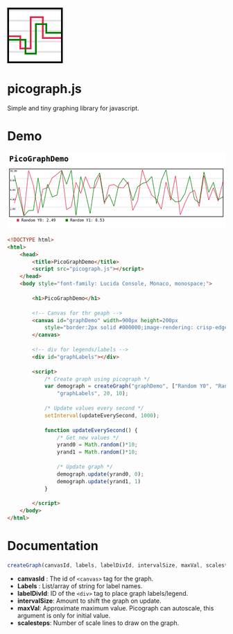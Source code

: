 ![Picograph logo](picographicon128.png)
# picograph.js
Simple and tiny graphing library for javascript.

# Demo
![Demo Image](demo_screenshot.png)
```html
<!DOCTYPE html>
<html>
    <head>
        <title>PicoGraphDemo</title>
        <script src="picograph.js"></script>
    </head>
    <body style="font-family: Lucida Console, Monaco, monospace;">
        
        <h1>PicoGraphDemo</h1>
        
        <!-- Canvas for thr geaph -->
        <canvas id="graphDemo" width=900px height=200px 
            style="border:2px solid #000000;image-rendering: crisp-edges;">
        </canvas>
        
        <!-- div for legends/labels -->
        <div id="graphLabels"></div>

        <script>
            /* Create graph using picograph */
            var demograph = createGraph("graphDemo", ["Random Y0", "Random Y1"],
                "graphLabels", 20, 10);

            /* Update values every second */
            setInterval(updateEverySecond, 1000);

            function updateEverySecond() {
                /* Get new values */
                yrand0 = Math.random()*10;
                yrand1 = Math.random()*10;

                /* Update graph */
                demograph.update(yrand0, 0);
                demograph.update(yrand1, 1)
            }

        </script>
    </body>
</html>
```

# Documentation
```javascript
createGraph(canvasId, labels, labelDivId, intervalSize, maxVal, scalesteps=5)
```
+ **canvasId** : The id of `<canvas>` tag for the graph.
+ **Labels** : List/array of string for label names.
+ **labelDivId**: ID of the `<div>` tag to place graph labels/legend.
+ **intervalSize**: Amount to shift the graph on update.
+ **maxVal**: Approximate maximum value. Picograph can autoscale, this 
argument is only for initial value.
+ **scalesteps**: Number of scale lines to draw on the graph.
